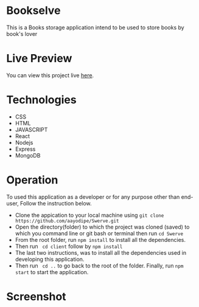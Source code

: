 # Bookselve
This is a Books storage application intend to be used to store books by book's lover

# Live Preview 
You can view this project live [here](https://github.com/aayodipe/Bookselve).

# Technologies
* CSS
* HTML
* JAVASCRIPT
* React
* Nodejs
* Express
* MongoDB

# Operation

To used this application as a developer or for any purpose other than end-user, Follow the instruction below.

* Clone the appication to your local machine using ```git clone https://github.com/aayodipe/Swerve.git ```
* Open the directory(folder) to which the project was cloned (saved) to which you command line or git bash or terminal then run ```cd Swerve```
* From the root folder, run ```npm install``` to install all the dependencies.
* Then run  ``` cd client``` follow by ``` npm install ``` 
* The last two instructions, was to install all the dependencies used in developing this application.
* Then run ``` cd ..``` to go back to the root of the folder.
Finally, run ``` npm start ``` to start the application.

# Screenshot

